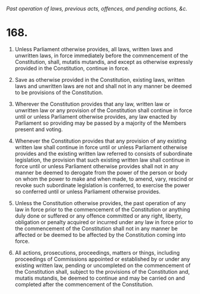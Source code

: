 *Past operation of laws, previous acts, offences, and pending actions, &c.*

# 168.

1. Unless Parliament otherwise provides, all laws, written laws and unwritten laws, in force immediately before the commencement of the Constitution, shall, mutatis mutandis, and except as otherwise expressly provided in the Constitution, continue in force.

2. Save as otherwise provided in the Constitution, existing laws, written laws and unwritten laws are not and shall not in any manner be deemed to be provisions of the Constitution.

3. Wherever the Constitution provides that any law, written law or unwritten law or any provision of the Constitution shall continue in force until or unless Parliament otherwise provides, any law enacted by Parliament so providing may be passed by a majority of the Members present and voting.

4. Whenever the Constitution provides that any provision of any existing written law shall continue in force until or unless Parliament otherwise provides and the existing written law referred to consists of subordinate legislation, the provision that such existing written law shall continue in force until or unless Parliament otherwise provides shall not in any manner be deemed to derogate from the power of the person or body on whom the power to make and when made, to amend, vary, rescind or revoke such subordinate legislation is conferred, to exercise the power so conferred until or unless Parliament otherwise provides.

5. Unless the Constitution otherwise provides, the past operation of any law in force prior to the commencement of the Constitution or anything duly done or suffered or any offence committed or any right, liberty, obligation or penalty acquired or incurred under any law in force prior to the commencement of the Constitution shall not in any manner be affected or be deemed to be affected by the Constitution coming into force.

6. All actions, prosecutions, proceedings, matters or things, including proceedings of Commissions appointed or established by or under any existing written law, pending or uncompleted on the commencement of the Constitution shall, subject to  the provisions of the Constitution and, mutatis mutandis, be deemed to continue and may be carried on and completed after the commencement of the Constitution.